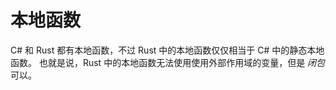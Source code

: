 # 本地函数

C# 和 Rust 都有本地函数，不过 Rust 中的本地函数仅仅相当于 C# 中的静态本地函数。
也就是说，Rust 中的本地函数无法使用使用外部作用域的变量，但是 _闭包_ 可以。
